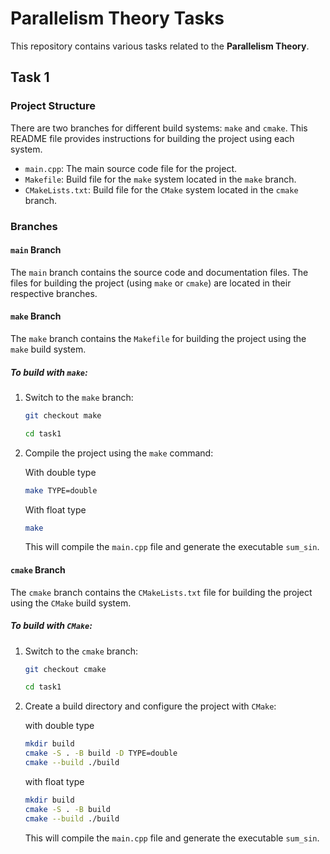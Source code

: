 # Parallelism Theory Tasks

This repository contains various tasks related to the **Parallelism Theory**. 

## Task 1

### Project Structure

There are two branches for different build systems: `make` and `cmake`. This README file provides instructions for building the project using each system.

- `main.cpp`: The main source code file for the project.
- `Makefile`: Build file for the `make` system located in the `make` branch.
- `CMakeLists.txt`: Build file for the `CMake` system located in the `cmake` branch.

### Branches

#### `main` Branch
The `main` branch contains the source code and documentation files. The files for building the project (using `make` or `cmake`) are located in their respective branches.

#### `make` Branch
The `make` branch contains the `Makefile` for building the project using the `make` build system.

##### To build with `make`:
1. Switch to the `make` branch:
    ```bash
    git checkout make
    ```

    ```bash
    cd task1
    ```

2. Compile the project using the `make` command:
    
    With double type

    ```bash
    make TYPE=double
    ```

    With float type

    ```bash
    make 
    ```

   This will compile the `main.cpp` file and generate the executable `sum_sin`.

#### `cmake` Branch
The `cmake` branch contains the `CMakeLists.txt` file for building the project using the `CMake` build system.

##### To build with `CMake`:
1. Switch to the `cmake` branch:
    ```bash
    git checkout cmake
    ```

    ```bash
    cd task1
    ```

2. Create a build directory and configure the project with `CMake`:

    with double type

    ```bash
    mkdir build
    cmake -S . -B build -D TYPE=double
    cmake --build ./build
    ```

    with float type

    ```bash
    mkdir build
    cmake -S . -B build
    cmake --build ./build
    ```

   This will compile the `main.cpp` file and generate the executable `sum_sin`.

